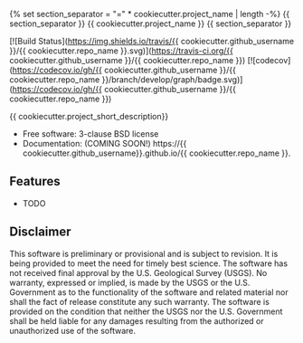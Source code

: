 {% set section_separator = "=" * cookiecutter.project_name | length -%}
{{ section_separator }}
{{ cookiecutter.project_name }}
{{ section_separator }}

[![Build Status](https://img.shields.io/travis/{{ cookiecutter.github_username }}/{{ cookiecutter.repo_name }}.svg)](https://travis-ci.org/{{ cookiecutter.github_username }}/{{ cookiecutter.repo_name }}) [![codecov](https://codecov.io/gh/{{ cookiecutter.github_username }}/{{ cookiecutter.repo_name }}/branch/develop/graph/badge.svg)](https://codecov.io/gh/{{ cookiecutter.github_username }}/{{ cookiecutter.repo_name }})

{{ cookiecutter.project_short_description}}

* Free software: 3-clause BSD license
* Documentation: (COMING SOON!) https://{{ cookiecutter.github_username}}.github.io/{{ cookiecutter.repo_name }}.

Features
--------

* TODO

Disclaimer
----------

This software is preliminary or provisional and is subject to revision. It is
being provided to meet the need for timely best science. The software has not
received final approval by the U.S. Geological Survey (USGS). No warranty,
expressed or implied, is made by the USGS or the U.S. Government as to the
functionality of the software and related material nor shall the fact of release
constitute any such warranty. The software is provided on the condition that
neither the USGS nor the U.S. Government shall be held liable for any damages
resulting from the authorized or unauthorized use of the software.
